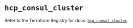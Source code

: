 # `hcp_consul_cluster`

Refer to the Terraform Registry for docs: [`hcp_consul_cluster`](https://registry.terraform.io/providers/hashicorp/hcp/0.101.0/docs/resources/consul_cluster).
